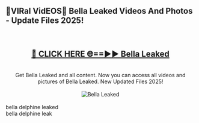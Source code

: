 <h2>🔴VIRal VidEOS🔴 Bella Leaked Videos And Photos - Update Files 2025!</h2>
<br>
<div align="center">
<h2><a href="https://virallinks.top/odZfE0" rel="nofollow">🔴 CLICK HERE 🌐==►► Bella Leaked</a></h2>
<br>
Get Bella Leaked and all content. Now you can access all videos and pictures of Bella Leaked. New Updated Files 2025!
<br>
<br>
<a href="https://virallinks.top/odZfE0" rel="nofollow" data-target="animated-image.originalLink"><img src="https://i.imgur.com/dJHk4Zq.gif)" alt="Bella Leaked" style="max-width: 100%; display: inline-block;" data-target="animated-image.originalImage"></a>
</div>
<br>
bella delphine leaked<br>
bella delphine leak